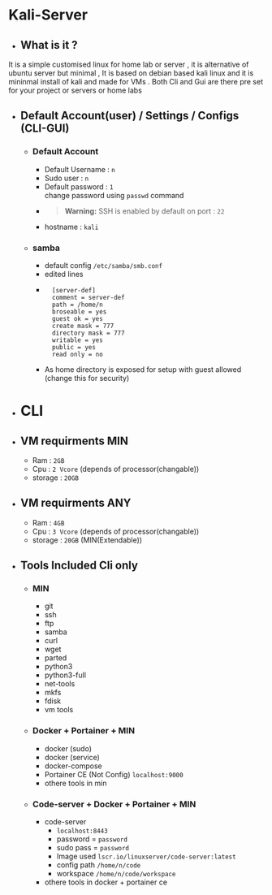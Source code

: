 # Kali-Server

- ## What is it ?
It is a simple customised linux for home lab or server , it is alternative of ubuntu server but minimal , It is based on debian based kali linux and it is mininmal install of kali and made for VMs . Both Cli and Gui are there pre set for your project or servers or home labs 

- ## Default Account(user) / Settings / Configs (CLI-GUI)
    
    - ### Default Account
        - Default Username : `n`
        - Sudo user : `n`
        - Default password : `1`  
            change password using `passwd` command  
        - > **Warning:** SSH is enabled by default on port : `22`  
        - hostname : `kali`   
    - ### samba
        - default config `/etc/samba/smb.conf`
        - edited lines
        - ``` 
            [server-def]
            comment = server-def
            path = /home/n
            broseable = yes
            guest ok = yes
            create mask = 777
            directory mask = 777
            writable = yes
            public = yes
            read only = no 
        -   As home directory is exposed for setup with guest allowed (change this  for security)


- # CLI
- ## VM requirments MIN 
    - Ram : `2GB`
    - Cpu : `2 Vcore` (depends of processor(changable))
    - storage : `20GB`
- ## VM requirments ANY
    - Ram : `4GB`
    - Cpu : `3 Vcore` (depends of processor(changable))
    - storage : `20GB` (MIN(Extendable))
- ## Tools Included **Cli only**
    - ### MIN
        - git
        - ssh
        - ftp 
        - samba
        - curl
        - wget
        - parted
        - python3
        - python3-full
        - net-tools
        - mkfs
        - fdisk
        - vm tools
    - ### Docker + Portainer + MIN
        - docker (sudo)
        - docker (service) 
        - docker-compose
        - Portainer CE (Not Config) `localhost:9000`
        - othere tools in min
    - ### Code-server + Docker + Portainer + MIN
        - code-server 
            - `localhost:8443`
            - password = `password`
            - sudo pass = `password`
            - Image used `lscr.io/linuxserver/code-server:latest`
            - config path `/home/n/code`
            - workspace  `/home/n/code/workspace`
        - othere tools in docker + portainer ce
